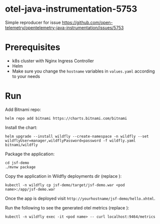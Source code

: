 # otel-java-instrumentation-5753
Simple reproducer for issue https://github.com/open-telemetry/opentelemetry-java-instrumentation/issues/5753

# Prerequisites
* k8s cluster with Nginx Ingress Controller
* Helm
* Make sure you change the `hostname` variables in `values.yaml` according to your needs

# Run
Add Bitnami repo:
```
helm repo add bitnami https://charts.bitnami.com/bitnami
```

Install the chart:
```
helm upgrade --install wildfly --create-namespace -n wildfly --set wildflyUser=manager,wildflyPassword=password -f wildfly.yaml bitnami/wildfly
```

Package the application:
```
cd jsf-demo
./mvnw package
```

Copy the application in Wildfly deployments dir (replace <pod name>):
```
kubectl -n wildfly cp jsf-demo/target/jsf-demo.war <pod name>:/app/jsf-demo.war
```

Once the app is deployed visit `http://yourhostname/jsf-demo/hello.xhtml`.

Run the following to see the generated otel metrics (replace <pod name>):
```
kubectl -n wildfly exec -it <pod name> -- curl localhost:9464/metrics
```
